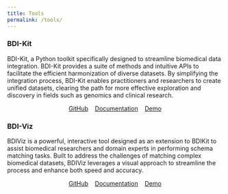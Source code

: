 ```yaml
---
title: Tools
permalink: /tools/
---
```


### BDI-Kit

BDI-Kit, a Python toolkit specifically designed to streamline
biomedical data integration. BDI-Kit provides a suite of methods and intuitive APIs to
facilitate the efficient harmonization of diverse datasets. By simplifying the integration
process, BDI-Kit enables practitioners and researchers to create unified datasets, clearing
the path for more effective exploration and discovery in fields such as genomics and clinical
research.


<div style="text-align: center;">
  <p>
    <a href="https://github.com/VIDA-NYU/bdi-kit"><i class="fa fa-github"></i> GitHub</a>&nbsp;&nbsp;&nbsp;
    <a href="https://bdi-kit.readthedocs.io/en/latest/"><i class="fa fa-book"></i> Documentation</a>&nbsp;&nbsp;&nbsp;
    <a href="#"><i class="fa fa-play"></i> Demo</a>
</p>
</div>


### BDI-Viz

BDIViz is a powerful, interactive tool designed as an extension to BDIKit to assist biomedical researchers and domain experts in performing schema matching tasks. Built to address the challenges of matching complex biomedical datasets, BDIViz leverages a visual approach to streamline the process and enhance both speed and accuracy.


<div style="text-align: center;">
  <p>
    <a href="https://github.com/VIDA-NYU/bdi-viz"><i class="fa fa-github"></i> GitHub</a>&nbsp;&nbsp;&nbsp;
    <a href="#"><i class="fa fa-book"></i> Documentation</a>&nbsp;&nbsp;&nbsp;
    <a href="https://drive.google.com/file/d/1eAbDicO0oXIbbVg56m3H8xdNDDsBGBLI/view"><i class="fa fa-play"></i> Demo</a>
</p>
</div>
